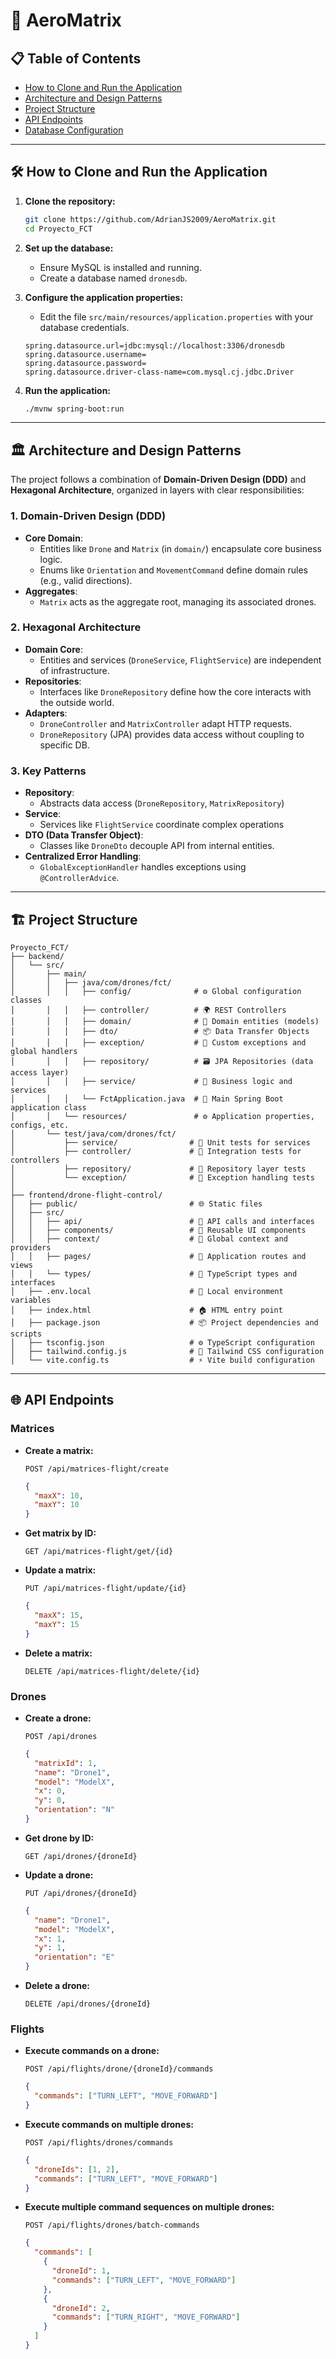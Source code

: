 
# 🚁 AeroMatrix

## 📋 Table of Contents

- [How to Clone and Run the Application](#-how-to-clone-and-run-the-application)
- [Architecture and Design Patterns](#-architecture-and-design-patterns)
- [Project Structure](#-project-structure)
- [API Endpoints](#-api-endpoints)
- [Database Configuration](#-database-configuration)

---

## 🛠️ How to Clone and Run the Application

1. **Clone the repository:**

   ```bash
   git clone https://github.com/AdrianJS2009/AeroMatrix.git
   cd Proyecto_FCT
   ```

2. **Set up the database:**

   - Ensure MySQL is installed and running.
   - Create a database named `dronesdb`.

3. **Configure the application properties:**

   - Edit the file `src/main/resources/application.properties` with your database credentials.

   ```properties
   spring.datasource.url=jdbc:mysql://localhost:3306/dronesdb
   spring.datasource.username=
   spring.datasource.password=
   spring.datasource.driver-class-name=com.mysql.cj.jdbc.Driver
   ```

4. **Run the application:**

   ```bash
   ./mvnw spring-boot:run
   ```

---

## 🏛️ Architecture and Design Patterns

The project follows a combination of **Domain-Driven Design (DDD)** and **Hexagonal Architecture**, organized in layers with clear responsibilities:

### 1. Domain-Driven Design (DDD)

- **Core Domain**:
  - Entities like `Drone` and `Matrix` (in `domain/`) encapsulate core business logic.
  - Enums like `Orientation` and `MovementCommand` define domain rules (e.g., valid directions).
- **Aggregates**:
  - `Matrix` acts as the aggregate root, managing its associated drones.

### 2. Hexagonal Architecture

- **Domain Core**:
  - Entities and services (`DroneService`, `FlightService`) are independent of infrastructure.
- **Repositories**:
  - Interfaces like `DroneRepository` define how the core interacts with the outside world.
- **Adapters**:
  - `DroneController` and `MatrixController` adapt HTTP requests.
  - `DroneRepository` (JPA) provides data access without coupling to specific DB.

### 3. Key Patterns

- **Repository**:
  - Abstracts data access (`DroneRepository`, `MatrixRepository`)
- **Service**:
  - Services like `FlightService` coordinate complex operations
- **DTO (Data Transfer Object)**:
  - Classes like `DroneDto` decouple API from internal entities.
- **Centralized Error Handling**:
  - `GlobalExceptionHandler` handles exceptions using `@ControllerAdvice`.

---

## 🏗️ Project Structure

```plaintext
Proyecto_FCT/
├── backend/
│   └── src/
│       ├── main/
│       │   ├── java/com/drones/fct/
│       │   │   ├── config/              # ⚙️ Global configuration classes
│       │   │   ├── controller/          # 🌍 REST Controllers
│       │   │   ├── domain/              # 🧠 Domain entities (models)
│       │   │   ├── dto/                 # 📦 Data Transfer Objects
│       │   │   ├── exception/           # 🚨 Custom exceptions and global handlers
│       │   │   ├── repository/          # 🗃️ JPA Repositories (data access layer)
│       │   │   ├── service/             # 🔧 Business logic and services
│       │   │   └── FctApplication.java  # 🚀 Main Spring Boot application class
│       │   └── resources/               # ⚙️ Application properties, configs, etc.
│       └── test/java/com/drones/fct/
│           ├── service/                # 🧪 Unit tests for services
│           ├── controller/             # 🧪 Integration tests for controllers
│           ├── repository/             # 🧪 Repository layer tests
│           └── exception/              # 🧪 Exception handling tests
│
├── frontend/drone-flight-control/
│   ├── public/                         # 🌐 Static files
│   ├── src/
│   │   ├── api/                        # 🔌 API calls and interfaces
│   │   ├── components/                 # 🧩 Reusable UI components
│   │   ├── context/                    # 🧠 Global context and providers
│   │   ├── pages/                      # 📄 Application routes and views
│   │   └── types/                      # 📝 TypeScript types and interfaces
│   ├── .env.local                      # 🔐 Local environment variables
│   ├── index.html                      # 🏠 HTML entry point
│   ├── package.json                    # 📦 Project dependencies and scripts
│   ├── tsconfig.json                   # ⚙️ TypeScript configuration
│   ├── tailwind.config.js              # 🎨 Tailwind CSS configuration
│   └── vite.config.ts                  # ⚡ Vite build configuration

```

---

## 🌐 API Endpoints

### Matrices

- **Create a matrix:**

  ```http
  POST /api/matrices-flight/create
  ```

  ```json
  {
    "maxX": 10,
    "maxY": 10
  }
  ```

- **Get matrix by ID:**

  ```http
  GET /api/matrices-flight/get/{id}
  ```

- **Update a matrix:**

  ```http
  PUT /api/matrices-flight/update/{id}
  ```

  ```json
  {
    "maxX": 15,
    "maxY": 15
  }
  ```

- **Delete a matrix:**

  ```http
  DELETE /api/matrices-flight/delete/{id}
  ```

### Drones

- **Create a drone:**

  ```http
  POST /api/drones
  ```

  ```json
  {
    "matrixId": 1,
    "name": "Drone1",
    "model": "ModelX",
    "x": 0,
    "y": 0,
    "orientation": "N"
  }
  ```

- **Get drone by ID:**

  ```http
  GET /api/drones/{droneId}
  ```

- **Update a drone:**

  ```http
  PUT /api/drones/{droneId}
  ```

  ```json
  {
    "name": "Drone1",
    "model": "ModelX",
    "x": 1,
    "y": 1,
    "orientation": "E"
  }
  ```

- **Delete a drone:**

  ```http
  DELETE /api/drones/{droneId}
  ```

### Flights

- **Execute commands on a drone:**

  ```http
  POST /api/flights/drone/{droneId}/commands
  ```

  ```json
  {
    "commands": ["TURN_LEFT", "MOVE_FORWARD"]
  }
  ```

- **Execute commands on multiple drones:**

  ```http
  POST /api/flights/drones/commands
  ```

  ```json
  {
    "droneIds": [1, 2],
    "commands": ["TURN_LEFT", "MOVE_FORWARD"]
  }
  ```

- **Execute multiple command sequences on multiple drones:**

  ```http
  POST /api/flights/drones/batch-commands
  ```

  ```json
  {
    "commands": [
      {
        "droneId": 1,
        "commands": ["TURN_LEFT", "MOVE_FORWARD"]
      },
      {
        "droneId": 2,
        "commands": ["TURN_RIGHT", "MOVE_FORWARD"]
      }
    ]
  }
  ```
